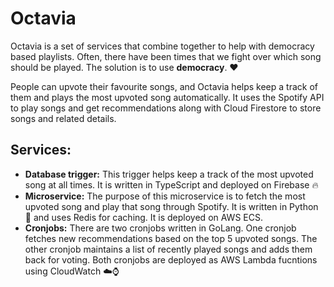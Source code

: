# Octavia

Octavia is a set of services that combine together to help with democracy based playlists.
Often, there have been times that we fight over which song should be played. The solution is to use **democracy**. :heart:

People can upvote their favourite songs, and Octavia helps keep a track of them and plays the most upvoted song automatically.
It uses the Spotify API to play songs and get recommendations along with Cloud Firestore to store songs and related details.

## Services:
- **Database trigger:** This trigger helps keep a track of the most upvoted song at all times. It is written in TypeScript and deployed on Firebase :fire:
- **Microservice:** The purpose of this microservice is to fetch the most upvoted song and play that song through Spotify. It is written in Python :snake: and uses Redis for caching. It is deployed on AWS ECS.
- **Cronjobs:** There are two cronjobs written in GoLang. One cronjob fetches new recommendations based on the top 5 upvoted songs. The other cronjob maintains a list of recently played songs and adds them back for voting. Both cronjobs are deployed as AWS Lambda fucntions using CloudWatch :cloud::watch:
